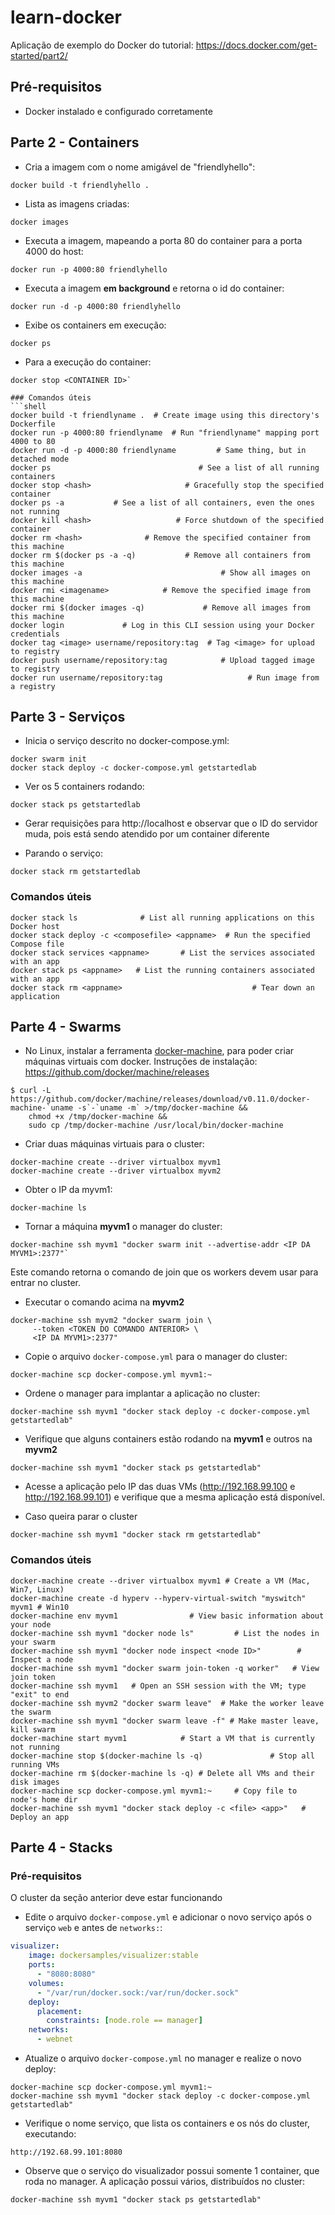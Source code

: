 # learn-docker
Aplicação de exemplo do Docker do tutorial: https://docs.docker.com/get-started/part2/

## Pré-requisitos
* Docker instalado e configurado corretamente

## Parte 2 - Containers
* Cria a imagem com o nome amigável de "friendlyhello":
```shell
docker build -t friendlyhello .
```

* Lista as imagens criadas:
```shell
docker images
```

* Executa a imagem, mapeando a porta 80 do container para a porta 4000 do host:
```shell
docker run -p 4000:80 friendlyhello
```

* Executa a imagem **em background** e retorna o id do container:
```shell
docker run -d -p 4000:80 friendlyhello
```

* Exibe os containers em execução:
```shell
docker ps
```

* Para a execução do container:
```shell
docker stop <CONTAINER ID>`

### Comandos úteis
```shell
docker build -t friendlyname .  # Create image using this directory's Dockerfile
docker run -p 4000:80 friendlyname  # Run "friendlyname" mapping port 4000 to 80
docker run -d -p 4000:80 friendlyname         # Same thing, but in detached mode
docker ps                                 # See a list of all running containers
docker stop <hash>                     # Gracefully stop the specified container
docker ps -a           # See a list of all containers, even the ones not running
docker kill <hash>                   # Force shutdown of the specified container
docker rm <hash>              # Remove the specified container from this machine
docker rm $(docker ps -a -q)           # Remove all containers from this machine
docker images -a                               # Show all images on this machine
docker rmi <imagename>            # Remove the specified image from this machine
docker rmi $(docker images -q)             # Remove all images from this machine
docker login             # Log in this CLI session using your Docker credentials
docker tag <image> username/repository:tag  # Tag <image> for upload to registry
docker push username/repository:tag            # Upload tagged image to registry
docker run username/repository:tag                   # Run image from a registry
```
## Parte 3 - Serviços

* Inicia o serviço descrito no docker-compose.yml:
```shell
docker swarm init
docker stack deploy -c docker-compose.yml getstartedlab
```

* Ver os 5 containers rodando:
```shell
docker stack ps getstartedlab
```
* Gerar requisições para http://localhost e observar que o ID do servidor muda, pois está sendo atendido por um container diferente

* Parando o serviço:
```shell
docker stack rm getstartedlab
```

### Comandos úteis
```shell
docker stack ls              # List all running applications on this Docker host
docker stack deploy -c <composefile> <appname>  # Run the specified Compose file
docker stack services <appname>       # List the services associated with an app
docker stack ps <appname>   # List the running containers associated with an app
docker stack rm <appname>                             # Tear down an application
```

## Parte 4 - Swarms

* No Linux, instalar a ferramenta [docker-machine](https://docs.docker.com/machine/), para poder criar máquinas virtuais com docker. Instruções de instalação: https://github.com/docker/machine/releases

```shell
$ curl -L https://github.com/docker/machine/releases/download/v0.11.0/docker-machine-`uname -s`-`uname -m` >/tmp/docker-machine &&
    chmod +x /tmp/docker-machine &&
    sudo cp /tmp/docker-machine /usr/local/bin/docker-machine
```

* Criar duas máquinas virtuais para o cluster:
```shell
docker-machine create --driver virtualbox myvm1
docker-machine create --driver virtualbox myvm2
```

* Obter o IP da myvm1:
```shell
docker-machine ls
```

* Tornar a máquina **myvm1** o manager do cluster:
```shell
docker-machine ssh myvm1 "docker swarm init --advertise-addr <IP DA MYVM1>:2377"`
```

Este comando retorna o comando de join que os workers devem usar para entrar no cluster.

* Executar o comando acima na **myvm2**
```shell
docker-machine ssh myvm2 "docker swarm join \
     --token <TOKEN DO COMANDO ANTERIOR> \
     <IP DA MYVM1>:2377"
```

* Copie o arquivo `docker-compose.yml` para o manager do cluster:

```shell
docker-machine scp docker-compose.yml myvm1:~
```

* Ordene o manager para implantar a aplicação no cluster:

```shell
docker-machine ssh myvm1 "docker stack deploy -c docker-compose.yml getstartedlab"
```

* Verifique que alguns containers estão rodando na **myvm1** e outros na **myvm2**

```shell
docker-machine ssh myvm1 "docker stack ps getstartedlab"
```

* Acesse a aplicação pelo IP das duas VMs (http://192.168.99.100 e http://192.168.99.101) e verifique que a mesma aplicação está disponível.

* Caso queira parar o cluster

```shell
docker-machine ssh myvm1 "docker stack rm getstartedlab"
```

### Comandos úteis

```shell
docker-machine create --driver virtualbox myvm1 # Create a VM (Mac, Win7, Linux)
docker-machine create -d hyperv --hyperv-virtual-switch "myswitch" myvm1 # Win10
docker-machine env myvm1                # View basic information about your node
docker-machine ssh myvm1 "docker node ls"         # List the nodes in your swarm
docker-machine ssh myvm1 "docker node inspect <node ID>"        # Inspect a node
docker-machine ssh myvm1 "docker swarm join-token -q worker"   # View join token
docker-machine ssh myvm1   # Open an SSH session with the VM; type "exit" to end
docker-machine ssh myvm2 "docker swarm leave"  # Make the worker leave the swarm
docker-machine ssh myvm1 "docker swarm leave -f" # Make master leave, kill swarm
docker-machine start myvm1            # Start a VM that is currently not running
docker-machine stop $(docker-machine ls -q)               # Stop all running VMs
docker-machine rm $(docker-machine ls -q) # Delete all VMs and their disk images
docker-machine scp docker-compose.yml myvm1:~     # Copy file to node's home dir
docker-machine ssh myvm1 "docker stack deploy -c <file> <app>"   # Deploy an app
```

## Parte 4 - Stacks

### Pré-requisitos
O cluster da seção anterior deve estar funcionando

* Edite o arquivo `docker-compose.yml` e adicionar o novo serviço após o serviço `web` e antes de `networks:`:
```yaml
visualizer:
    image: dockersamples/visualizer:stable
    ports:
      - "8080:8080"
    volumes:
      - "/var/run/docker.sock:/var/run/docker.sock"
    deploy:
      placement:
        constraints: [node.role == manager]
    networks:
      - webnet
```

* Atualize o arquivo `docker-compose.yml` no manager e realize o novo deploy:
```shell
docker-machine scp docker-compose.yml myvm1:~
docker-machine ssh myvm1 "docker stack deploy -c docker-compose.yml getstartedlab"
```

* Verifique o nome serviço, que lista os containers e os nós do cluster, executando:

`http://192.68.99.101:8080`

* Observe que o serviço do visualizador possui somente 1 container, que roda no manager. A aplicação possui vários, distribuídos no cluster:
```shell
docker-machine ssh myvm1 "docker stack ps getstartedlab"
```
